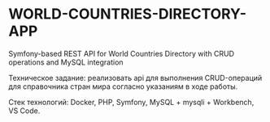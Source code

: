 # WORLD-COUNTRIES-DIRECTORY-APP
Symfony-based REST API for World Countries Directory with CRUD operations and MySQL integration

Техническое задание: реализовать api для выполнения CRUD-операций для справочника стран мира согласно указаниям в ходе работы. 

Стек технологий: Docker, PHP, Symfony, MySQL + mysqli + Workbench, VS Code.
